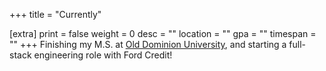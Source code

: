 +++
title = "Currently"

[extra]
print = false
weight = 0
desc = ""
location = ""
gpa = ""
timespan = ""
+++
Finishing my M.S. at [Old Dominion University](http://cs.odu.edu), and starting a full-stack engineering role with Ford Credit!
